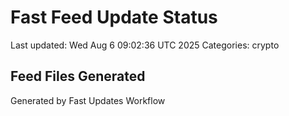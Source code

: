 # Fast Feed Update Status
Last updated: Wed Aug  6 09:02:36 UTC 2025
Categories: crypto

## Feed Files Generated

Generated by Fast Updates Workflow
